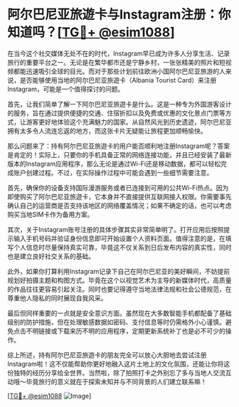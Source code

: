 # 阿尔巴尼亚旅遊卡与Instagram注册：你知道吗？[[TG💪+ @esim1088](https://t.me/s/esim1088)]

在当今这个社交媒体无处不在的时代，Instagram早已成为许多人分享生活、记录旅行的重要平台之一。无论是在繁华都市还是宁静乡村，一张张精美的照片和短视频都能迅速吸引全球的目光。而对于那些计划前往欧洲小国阿尔巴尼亚旅游的人来说，是否能够使用当地的阿尔巴尼亚旅遊卡（Albania Tourist Card）来注册Instagram，可能是一个值得探讨的问题。

首先，让我们简单了解一下阿尔巴尼亚旅遊卡是什么。这是一种专为外国游客设计的服务，旨在通过提供便捷的交通、住宿折扣以及免费或优惠的文化景点门票等方式，让游客更好地体验这个充满魅力的国家。从自然风光到历史遗迹，阿尔巴尼亚拥有太多令人流连忘返的地方，而这张卡片无疑能让旅程更加顺畅愉快。

那么问题来了：持有阿尔巴尼亚旅遊卡的用户能否顺利地注册Instagram呢？答案是肯定的！实际上，只要你的手机具备正常的网络连接功能，并且已经安装了最新版本的Instagram应用程序，那么无论是通过Wi-Fi还是移动数据，都可以轻松完成账户创建过程。不过，在实际操作过程中可能会遇到一些细节需要注意。

首先，确保你的设备支持国际漫游服务或者已连接到可用的公共Wi-Fi热点。因为即使购买了阿尔巴尼亚旅遊卡，它本身并不直接提供互联网接入权限。你需要事先确认自己的运营商是否支持该地区的网络覆盖情况；如果不确定的话，也可以考虑购买当地SIM卡作为备用方案。

其次，关于Instagram账号注册的具体步骤其实非常简单明了。打开应用后按照提示输入手机号码并验证身份信息即可开始设置个人资料页面。值得注意的是，在填写个人信息时尽量保持真实可靠，毕竟这不仅关系到日后发布内容的真实性，同时也是建立良好社交关系的基础。

此外，如果你打算利用Instagram记录下自己在阿尔巴尼亚的美好瞬间，不妨提前规划好拍摄主题和构图方式。毕竟在这个以视觉艺术为主导的新媒体时代，高质量的作品往往更容易引起关注。同时也要记得遵守当地法律法规和社会公德规范，在尊重他人隐私的同时展现自我风采。

最后但同样重要的一点就是安全意识方面。虽然现在大多数智能手机都配备了基础级别的防护措施，但在处理敏感数据如密码、支付信息等时仍需格外小心谨慎。避免点击不明链接或下载来历不明的应用程序，定期更新系统补丁也是必不可少的操作。

综上所述，持有阿尔巴尼亚旅遊卡的朋友完全可以放心大胆地去尝试注册Instagram啦！这不仅能帮助你更好地融入这片土地上的文化氛围，还能让你将这份独特的经历分享给全世界。当然啦，除了拍照打卡之外别忘了多与当地人交流互动哦～毕竟旅行的意义就在于探索未知并与不同背景的人们建立联系嘛！

[[TG💪+ @esim1088](https://t.me/s/esim1088) ![Image](https://i.postimg.cc/4NQfJmqS/Snipaste-2025-05-13-00-14-12.png)]